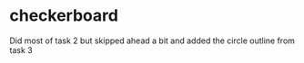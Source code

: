 # checkerboard

Did most of task 2 but skipped ahead a bit and added the circle outline from task 3
